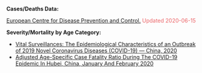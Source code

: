 
**Cases/Deaths Data:**

<a href="https://www.ecdc.europa.eu/" target="_blank">European Centre for Disease Prevention and Control.</a><span style="color:#EC6568;"> Updated 2020-06-15</span>


**Severity/Mortality by Age Category:**

- <a href="http://weekly.chinacdc.cn/en/article/id/e53946e2-c6c4-41e9-9a9b-fea8db1a8f51" target="_blank">Vital Surveillances: The Epidemiological Characteristics of an Outbreak of 2019 Novel Coronavirus Diseases (COVID-19) — China, 2020</a>
- <a href="https://www.medrxiv.org/content/10.1101/2020.03.04.20031104v1.full.pdf?__cf_chl_jschl_tk__=0956fc20fcd4d40fed083c67a58f87224a9ee0fb-1584462092-0-AVwMqNOAh_s3lyw0xp6mZkA9_bmpxACgtJNj07v4d0JTMCF04WI0SpuNhlhkq3H9fLcCFmuofo_db0MAXBuL5wTMQf67w0QpjM3jbVGoRmXtdDKQMhptk1hUsPeWFHX6waHJtSSDUpPaQD3EHUm13mYd6YeAqU_bbxpOpq8YrtaypSTAZmqKpvtcPXX7OBJ756EQgmYMFp6VBYt5ALFORMB3c_-n5s5Amxq_vU69ayJGFK1Kz_2oBGXUDnfttpcZZgooAjd8Ob5-6SOacNyYp_CaeXJ6pslJXZZEHJMGtEGUgQP4GHjjHGG2nLYRjuAc5x3STlF5-5spSZnK-NG5Z6w" target="_blank">Adjusted Age-Specific Case Fatality Ratio During The COVID-19 Epidemic In Hubei, China, January And February 2020</a>
